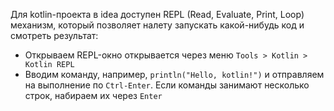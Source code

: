 Для kotlin-проекта в idea доступен REPL (Read, Evaluate, Print, Loop) механизм, который позволяет налету запускать какой-нибудь код и смотреть результат:

* Открываем REPL-окно открывается через меню `Tools > Kotlin > Kotlin REPL`
* Вводим команду, например, `println("Hello, kotlin!")` и отправляем на выполнение по `Ctrl-Enter`. Если команды занимают несколько строк, набираем их через `Enter`